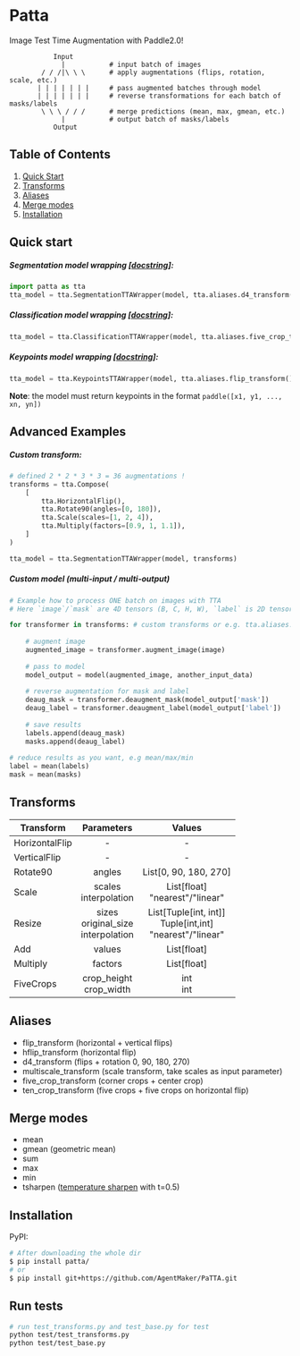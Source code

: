 # Patta
Image Test Time Augmentation with Paddle2.0!

```
           Input
             |           # input batch of images 
        / / /|\ \ \      # apply augmentations (flips, rotation, scale, etc.)
       | | | | | | |     # pass augmented batches through model
       | | | | | | |     # reverse transformations for each batch of masks/labels
        \ \ \ / / /      # merge predictions (mean, max, gmean, etc.)
             |           # output batch of masks/labels
           Output
```
## Table of Contents
1. [Quick Start](#quick-start)
2. [Transforms](#transforms)
3. [Aliases](#aliases)
4. [Merge modes](#merge-modes)
5. [Installation](#installation)

## Quick start

#####  Segmentation model wrapping [[docstring](patta/wrappers.py#L8)]:
```python
import patta as tta
tta_model = tta.SegmentationTTAWrapper(model, tta.aliases.d4_transform(), merge_mode='mean')
```
#####  Classification model wrapping [[docstring](patta/wrappers.py#L52)]:
```python
tta_model = tta.ClassificationTTAWrapper(model, tta.aliases.five_crop_transform())
```

#####  Keypoints model wrapping [[docstring](patta/wrappers.py#L96)]:
```python
tta_model = tta.KeypointsTTAWrapper(model, tta.aliases.flip_transform(), scaled=True)
```
**Note**: the model must return keypoints in the format `paddle([x1, y1, ..., xn, yn])`

## Advanced Examples
#####  Custom transform:
```python
# defined 2 * 2 * 3 * 3 = 36 augmentations !
transforms = tta.Compose(
    [
        tta.HorizontalFlip(),
        tta.Rotate90(angles=[0, 180]),
        tta.Scale(scales=[1, 2, 4]),
        tta.Multiply(factors=[0.9, 1, 1.1]),        
    ]
)

tta_model = tta.SegmentationTTAWrapper(model, transforms)
```
##### Custom model (multi-input / multi-output)
```python
# Example how to process ONE batch on images with TTA
# Here `image`/`mask` are 4D tensors (B, C, H, W), `label` is 2D tensor (B, N)

for transformer in transforms: # custom transforms or e.g. tta.aliases.d4_transform() 
    
    # augment image
    augmented_image = transformer.augment_image(image)
    
    # pass to model
    model_output = model(augmented_image, another_input_data)
    
    # reverse augmentation for mask and label
    deaug_mask = transformer.deaugment_mask(model_output['mask'])
    deaug_label = transformer.deaugment_label(model_output['label'])
    
    # save results
    labels.append(deaug_mask)
    masks.append(deaug_label)
    
# reduce results as you want, e.g mean/max/min
label = mean(labels)
mask = mean(masks)
```
 
## Transforms
  
| Transform      | Parameters                | Values                            |
|----------------|:-------------------------:|:---------------------------------:|
| HorizontalFlip | -                         | -                                 |
| VerticalFlip   | -                         | -                                 |
| Rotate90       | angles                    | List\[0, 90, 180, 270]            |
| Scale          | scales<br>interpolation   | List\[float]<br>"nearest"/"linear"|
| Resize         | sizes<br>original_size<br>interpolation   | List\[Tuple\[int, int]]<br>Tuple\[int,int]<br>"nearest"/"linear"|
| Add            | values                    | List\[float]                      |
| Multiply       | factors                   | List\[float]                      |
| FiveCrops      | crop_height<br>crop_width | int<br>int                        |
 
## Aliases

  - flip_transform (horizontal + vertical flips)
  - hflip_transform (horizontal flip)
  - d4_transform (flips + rotation 0, 90, 180, 270)
  - multiscale_transform (scale transform, take scales as input parameter)
  - five_crop_transform (corner crops + center crop)
  - ten_crop_transform (five crops + five crops on horizontal flip)
  
## Merge modes
 - mean
 - gmean (geometric mean)
 - sum
 - max
 - min
 - tsharpen ([temperature sharpen](https://www.kaggle.com/c/severstal-steel-defect-detection/discussion/107716#latest-624046) with t=0.5)
 
## Installation
PyPI:
```bash
# After downloading the whole dir
$ pip install patta/
# or
$ pip install git+https://github.com/AgentMaker/PaTTA.git
```

## Run tests

```bash
# run test_transforms.py and test_base.py for test
python test/test_transforms.py
python test/test_base.py
```